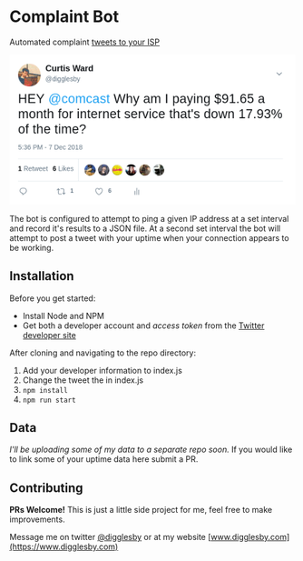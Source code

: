 # Complaint Bot

Automated complaint [tweets to your ISP](https://twitter.com/digglesby/status/1071216793690222594)

![Tweet Example](./example.png)

The bot is configured to attempt to ping a given IP address at a set interval and record it's results to a JSON file. At a second set interval the bot will attempt to post a tweet with your uptime when your connection appears to be working.

## Installation
Before you get started:
* Install Node and NPM
* Get both a developer account and *access token* from the [Twitter developer site](https://developer.twitter.com/content/developer-twitter/en.html)

After cloning and navigating to the repo directory:

1. Add your developer information to index.js
2. Change the tweet the in index.js
3. ```npm install```
4. ```npm run start```

## Data
*I'll be uploading some of my data to a separate repo soon.* If you would like to link some of your uptime data here submit a PR.

## Contributing
**PRs Welcome!**
This is just a little side project for me, feel free to make improvements.

Message me on twitter [@digglesby](https://twitter.com/digglesby) or at my website [www.digglesby.com](https://www.digglesby.com)
